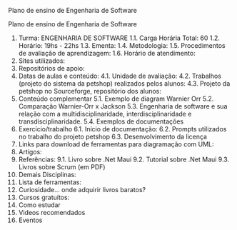 Plano de ensino de Engenharia de Software

Plano de ensino de Engenharia de Software
1. Turma: ENGENHARIA DE SOFTWARE
1.1. Carga Horária Total: 60
1.2. Horário: 19hs - 22hs
1.3. Ementa:
1.4. Metodologia:
1.5. Procedimentos de avaliação de aprendizagem:
1.6. Horário de atendimento:
2. Sites utilizados:
3. Repositórios de apoio:
4. Datas de aulas e conteúdo:
4.1. Unidade de avaliação:
4.2. Trabalhos (projeto do sistema da petshop) realizados pelos alunos:
4.3. Projeto da petshop no Sourceforge, repositório dos alunos:
5. Conteúdo complementar
5.1. Exemplo de diagram Warnier Orr
5.2. Comparação Warnier-Orr x Jackson
5.3. Engenharia de software e sua relação com a multidisciplinaridade, interdisciplinaridade e transdisciplinaridade.
5.4. Exemplos de documentações
6. Exercício/trabalho
6.1. Início de documentação:
6.2. Prompts utilizados no trabalho do projeto petshop
6.3. Desenvolvimento da licença
7. Links para download de ferramentas para diagramação com UML:
8. Artigos:
9. Referências:
9.1. Livro sobre .Net Maui
9.2. Tutorial sobre .Net Maui
9.3. Livros sobre Scrum (em PDF)
10. Demais Disciplinas:
11. Lista de ferramentas:
12. Curiosidade... onde adquirir livros baratos?
13. Cursos gratuítos:
14. Como estudar
15. Videos recomendados
16. Eventos